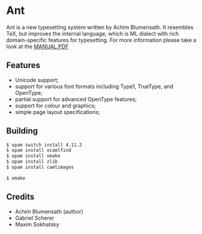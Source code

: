 # Ant

Ant is a new typesetting system written by Achim Blumensath. It resembles TeX,
but improves the internal language, which is ML dialect with rich domain-specific
features for typesetting. For more information please take a look at
the [MANUAL.PDF](https://github.com/5HT/ant/blob/master/manual.pdf)

## Features

* Unicode support;
* support for various font formats including Type1, TrueType, and OpenType;
* partial support for advanced OpenType features;
* support for colour and graphics;
* simple page layout specifications;

## Building

```sh
$ opam switch install 4.11.2
$ opam install ocamlfind
$ opam install omake
$ opam install zlib
$ opam install camlimages
```

```sh
$ omake
```

## Credits

* Achim Blumensath (author)
* Gabriel Scherer
* Maxim Sokhatsky
